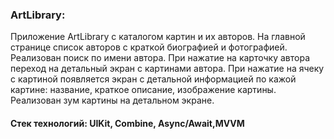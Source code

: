 ### ArtLibrary:
Приложение ArtLibrary с каталогом картин и их авторов. На главной странице список авторов с краткой биографией и фотографией. Реализован поиск по имени автора. При нажатие на карточку автора переход на детальный экран с картинами автора. При нажатие на ячеку с картиной появляется экран с детальной информацией по кажой картине: название, краткое описание, изображение картины. Реализован зум картины на детальном экране.

#### Стек технологий: UIKit, Combine, Async/Await,MVVM




